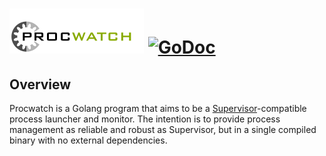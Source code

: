 # ![Procwatch](/contrib/procwatch-72.png) [![GoDoc](https://godoc.org/github.com/ghetzel/procwatch?status.svg)](https://godoc.org/github.com/ghetzel/procwatch)

## Overview

Procwatch is a Golang program that aims to be a [Supervisor](http://supervisord.org/)-compatible process launcher and monitor.  The intention is to provide process management as reliable and robust as Supervisor, but in a single compiled binary with no external dependencies.